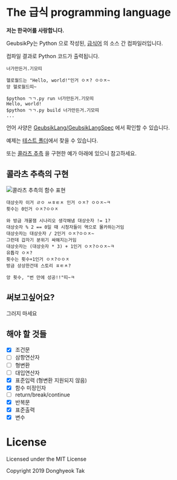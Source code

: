 # The 급식 programming language
**저는 한국어를 사랑합니다.**

GeubsikPy는 Python 으로 작성된, [급식어](https://github.com/GeubsikLang/GeubsikLangSpec) 의 소스 간 컴파일러입니다.

컴파일 결과로 Python 코드가 출력됩니다.

`너가만든거.기모띠`
```text
헬로월드는 "Hello, world!"인거 ㅇㅈ? ㅇㅇㅈ~
앙 헬로월드띠~
```

```text
$python ㄱㄱ.py run 너가만든거.기모띠
Hello, world!
$python ㄱㄱ.py build 너가만든거.기모띠
...
```

언어 사양은 [GeubsikLang/GeubsikLangSpec](https://github.com/GeubsikLang/GeubsikLangSpec) 에서 확인할 수 있습니다.

예제는  [테스트 폴더](https://github.com/GeubsikLang/GeubsikPy/tree/master/tests)에서 찾을 수 있습니다.

또는 [콜라츠 추측](https://ko.wikipedia.org/wiki/%EC%BD%9C%EB%9D%BC%EC%B8%A0_%EC%B6%94%EC%B8%A1) 을 구현한 예가
아래에 있으니 참고하세요.

## 콜라츠 추측의 구현

![콜라츠 추측의 함수 표현](https://wikimedia.org/api/rest_v1/media/math/render/svg/ecc542a0a334586327e54f3e2501ca9832434245)
```
대상숫자 이거 ㄹㅇ ㅆㅎㅌㅊ 인거 ㅇㅈ? ㅇㅇㅈ~ㅋ
횟수는 0인거 ㅇㅈ?ㅇㅇㅈ

와 방금 개꿀잼 시나리오 생각해냄 대상숫자 != 1?
대상숫자 % 2 == 0일 때 시청자들이 역으로 몰카하는거임
대상숫자는 대상숫자 / 2인거 ㅇㅈ?ㅇㅇㅈ~
그런데 갑자기 분위기 싸해지는거임
대상숫자는 (대상숫자 * 3) + 1인거 ㅇㅈ?ㅇㅇㅈ~ㅋ
유튭각 ㅇㅈ?
횟수는 횟수+1인거 ㅇㅈ?ㅇㅇㅈ
방금 상상한건데 스토리 ㅍㅌㅊ?

앙 횟수, "번 만에 성공!!"띠~ㅋ
```

## 써보고싶어요?
그러지 마세요

## 해야 할 것들
 - [x] 조건문
 - [ ] 삼항연산자
 - [ ] 형변환
 - [ ] 대입연산자
 - [x] 표준입력 (형변환 지원되지 않음)
 - [x] 함수 미정인자
 - [ ] return/break/continue
 - [x] 반복문
 - [x] 표준출력
 - [x] 변수
 
 # License
Licensed under the MIT License

Copyright 2019 Donghyeok Tak
